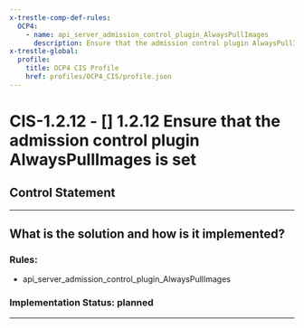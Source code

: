 ```yaml
---
x-trestle-comp-def-rules:
  OCP4:
    - name: api_server_admission_control_plugin_AlwaysPullImages
      description: Ensure that the admission control plugin AlwaysPullImages is set
x-trestle-global:
  profile:
    title: OCP4 CIS Profile
    href: profiles/OCP4_CIS/profile.json
---
```


# CIS-1.2.12 - \[\] 1.2.12 Ensure that the admission control plugin AlwaysPullImages is set

## Control Statement

______________________________________________________________________

## What is the solution and how is it implemented?

<!-- For implementation status enter one of: implemented, partial, planned, alternative, not-applicable -->

<!-- Note that the list of rules under ### Rules: is read-only and changes will not be captured after assembly to JSON -->

<!-- Add control implementation description here for control: CIS-1.2.12 -->

### Rules:

  - api_server_admission_control_plugin_AlwaysPullImages

### Implementation Status: planned

______________________________________________________________________
